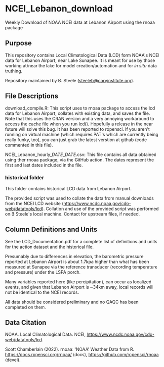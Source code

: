 # NCEI_Lebanon_download

Weekly Download of NOAA NCEI data at Lebanon Airport using the rnoaa package

## Purpose

This repository contains Local Climatological Data (LCD) form NOAA's NCEI data for Lebanon Airport, near Lake Sunapee. It is meant for use by those working at/near the lake for model creation/automation and for *in situ* data truthing. 

Repository maintained by B. Steele (steeleb@caryinstitute.org).

## File Descriptions

download_compile.R: This script uses to rnoaa package to access the lcd data for Lebanon Airport, collates with existing data, and saves the file. Note that this uses the CRAN version and a very annoying workaround to access the cache file when you run lcd(). Hopefully a release in the near future will solve this bug. It has been reported to ropensci. If you aren't running on virtual machine (which requires PAT's which are currently being really funky, too), you can just grab the latest verstion at github (code commented in this file).

NCEI_Lebanon_hourly_*DATE*_*DATE*.csv: This file contains all data obtained using ther rnoaa package, via the GitHub action. The dates represent the first and last dates included in the file.

### historical folder

This folder contains historical LCD data from Lebanon Airport. 

The provided script was used to collate the data from manual downloads from the NCEI LCD website (https://www.ncdc.noaa.gov/cdo-web/datatools/lcd). Collation and use of the provided script was performed on B Steele's local machine. Contact for upstream files, if needed.

## Column Definitions and Units

See the LCD_Documentation.pdf for a complete list of definitions and units for the action dataset and the historical file.

Presumably due to differences in elevation, the barometric pressure reported at Lebanon Airport is about 1.7kpa higher than what has been measured at Sunapee via the reference transducer (recording temperature and pressure) under the LSPA porch.

Many variables reported here (like percipitation), can occur as localized events, and given that Lebanon Airport is ~34km away, local records will not be identical to the NCEI records.

All data should be considered preliminary and no QAQC has been completed on them. 

## Data Citation

NOAA. Local Climatological Data. NCEI, https://www.ncdc.noaa.gov/cdo-web/datatools/lcd.

Scott Chamberlain (2022). rnoaa: 'NOAA' Weather Data from R. https://docs.ropensci.org/rnoaa/ (docs), https://github.com/ropensci/rnoaa (devel).

